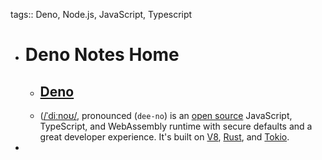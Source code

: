 tags:: Deno, Node.js, JavaScript, Typescript

- # Deno Notes Home
	- ## [Deno](https://deno.com)
	- ([/ˈdiːnoʊ/](https://ipa-reader.com/?text=%CB%88di%CB%90no%CA%8A), pronounced (`dee-no`) is an [open source](https://github.com/denoland/deno/blob/main/LICENSE.md) JavaScript,
	  TypeScript, and WebAssembly runtime with secure defaults and a great developer experience. It's built on [V8](https://v8.dev/), [Rust](https://www.rust-lang.org/), and [Tokio](https://tokio.rs/).
-